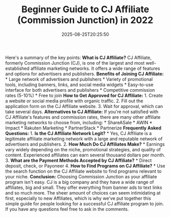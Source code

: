 ﻿---
title: "Beginner Guide to CJ Affiliate (Commission Junction) in 2022"
date: "2025-08-25T20:25:50"
category: "Markets"
summary: ""
slug: "beginner guide to cj affiliate commission junction in 2022"
source_urls:
  - "https://techncruncher.blogspot.com/2022/09/cj-affiliate-ultimate-guide-to.html"
seo:
  title: "Beginner Guide to CJ Affiliate (Commission Junction) in 2022 | Hash n Hedge"
  description: ""
  keywords: ["news", "markets", "brief"]
---
Here's a summary of the key points:  **What is CJ Affiliate?**  CJ Affiliate, formerly Commission Junction (CJ), is one of the largest and most well-established affiliate marketing networks. It offers a wide range of features and options for advertisers and publishers.  **Benefits of Joining CJ Affiliate:**  *   Large network of advertisers and publishers *   Variety of promotional tools, including banners, links, and social media widgets *   Easy-to-use interface for both advertisers and publishers *   Competitive commission rates (5-10%) *   Free to join  **How to Get Approved for CJ Affiliate:**  1.  Create a website or social media profile with organic traffic. 2.  Fill out the application form on the CJ Affiliate website. 3.  Wait for approval, which can take several days.  **Alternatives to CJ Affiliate:**  If you're not satisfied with CJ Affiliate's features and commission rates, there are many other affiliate marketing networks to choose from, including:  *   ShareASale *   AWIN *   Impact *   Rakuten Marketing *   PartnerStack *   Partnerize  **Frequently Asked Questions:**  1.  **Is the CJ Affiliate Network Legit?**     *   Yes, CJ Affiliate is a legitimate affiliate marketing network with a large and reputable network of advertisers and publishers. 2.  **How Much Do CJ Affiliates Make?**     *   Earnings vary widely depending on the niche, promotional strategies, and quality of content. Experienced affiliates can earn several thousand dollars per month. 3.  **What are the Payment Methods Accepted by CJ Affiliate?**     *   Direct deposit, check, or Payoneer 4.  **How to Find Programs on CJ Affiliate?**     *   Use the search function on the CJ Affiliate website to find programs relevant to your niche.  **Conclusion:**  Choosing Commission Junction as your affiliate program isn't easy. CJ is a big company and they have a wide range of affiliates, big and small. They offer everything from banner ads to text links and so much more. The sheer amount of choices can seem intimidating at first, especially to new Affiliates, which is why we've put together this simple guide for people looking for a successful CJ affiliate program to join. If you have any questions feel free to ask in the comments. 
